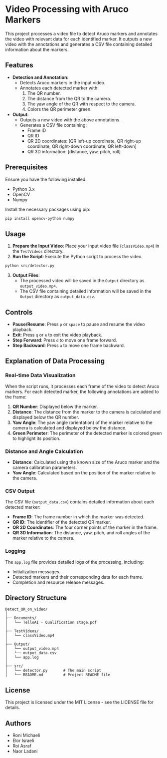 
# Video Processing with Aruco Markers

This project processes a video file to detect Aruco markers and annotates the video with relevant data for each identified marker. It outputs a new video with the annotations and generates a CSV file containing detailed information about the markers.

## Features

- **Detection and Annotation**:
  - Detects Aruco markers in the input video.
  - Annotates each detected marker with:
    1. The QR number.
    2. The distance from the QR to the camera.
    3. The yaw angle of the QR with respect to the camera.
    4. Colors the QR perimeter green.
- **Output**:
  - Outputs a new video with the above annotations.
  - Generates a CSV file containing:
    - Frame ID
    - QR ID
    - QR 2D coordinates: [QR left-up coordinate, QR right-up coordinate, QR right-down coordinate, QR left-down]
    - QR 3D information: [distance, yaw, pitch, roll]

## Prerequisites

Ensure you have the following installed:

- Python 3.x
- OpenCV
- Numpy

Install the necessary packages using pip:

```sh
pip install opencv-python numpy
```

## Usage

1. **Prepare the Input Video**: Place your input video file (`classVideo.mp4`) in the `TestVideos` directory.
2. **Run the Script**: Execute the Python script to process the video.

```sh
python src/detector.py
```

3. **Output Files**: 
   - The processed video will be saved in the `Output` directory as `output_video.mp4`.
   - The CSV file containing detailed information will be saved in the `Output` directory as `output_data.csv`.

## Controls

- **Pause/Resume**: Press `p` or `space` to pause and resume the video playback.
- **Exit**: Press `q` or `e` to exit the video playback.
- **Step Forward**: Press `d` to move one frame forward.
- **Step Backward**: Press `a` to move one frame backward.

## Explanation of Data Processing

### Real-time Data Visualization

When the script runs, it processes each frame of the video to detect Aruco markers. For each detected marker, the following annotations are added to the frame:

1. **QR Number**: Displayed below the marker.
2. **Distance**: The distance from the marker to the camera is calculated and displayed below the QR number.
3. **Yaw Angle**: The yaw angle (orientation) of the marker relative to the camera is calculated and displayed below the distance.
4. **Green Perimeter**: The perimeter of the detected marker is colored green to highlight its position.

### Distance and Angle Calculation

- **Distance**: Calculated using the known size of the Aruco marker and the camera calibration parameters.
- **Yaw Angle**: Calculated based on the position of the marker relative to the camera.

### CSV Output

The CSV file (`output_data.csv`) contains detailed information about each detected marker:

- **Frame ID**: The frame number in which the marker was detected.
- **QR ID**: The identifier of the detected QR marker.
- **QR 2D Coordinates**: The four corner points of the marker in the frame.
- **QR 3D Information**: The distance, yaw, pitch, and roll angles of the marker relative to the camera.

### Logging

The `app.log` file provides detailed logs of the processing, including:

- Initialization messages.
- Detected markers and their corresponding data for each frame.
- Completion and resource release messages.

## Directory Structure

```
Detect_QR_on_video/
│
├── Documents/
│   └── TelloAI - Qualification stage.pdf
│
├── TestVideos/
│   └── classVideo.mp4
│
├── Output/   
│   └── output_video.mp4
│   └── output_data.csv
│   └── app.log
│
├── src/
│   └── detector.py       # The main script
│   └── README.md         # Project README file
```

## License

This project is licensed under the MIT License - see the LICENSE file for details.

## Authors

- Roni Michaeli 
- Elor Israeli
- Roi Asraf
- Naor Ladani
